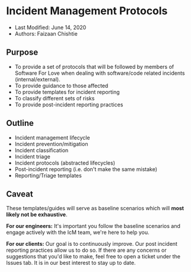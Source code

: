 # Incident Management Protocols

* Last Modified: June 14, 2020
* Authors: Faizaan Chishtie

## Purpose

* To provide a set of protocols that will be followed by members of Software For Love when dealing with software/code related incidents (internal/external).
* To provide guidance to those affected
* To provide templates for incident reporting
* To classify different sets of risks
* To provide post-incident reporting practices

## Outline

* Incident management lifecycle
* Incident prevention/mitigation
* Incident classification
* Incident triage
* Incident protocols (abstracted lifecycles)
* Post-incident reporting (i.e. don't make the same mistake)
* Reporting/Triage templates

## Caveat

These templates/guides will serve as baseline scenarios which will **most likely not be exhaustive**.

**For our engineers:** It's important you follow the baseline scenarios and engage actively with the IcM team, we're here to help you.

**For our clients:** Our goal is to continuously improve. Our post incident reporting practices allow us to do so. 
If there are any concerns or suggestions that you'd like to make, feel free to open a ticket under the Issues tab. It is in our best interest to stay up to date.

